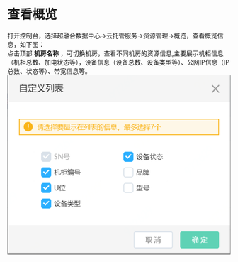 # 查看概览

打开控制台，选择超融合数据中心->云托管服务->资源管理->概览，查看概览信息，如下图：</br>
点击顶部 **机房名称** ，可切换机房，查看不同机房的资源信息,主要展示机柜信息（机柜总数、加电状态等），设备信息（设备总数、设备类型等）、公网IP信息（IP总数、状态等）、带宽信息等。
![概览查看连接](https://github.com/jdcloudcom/cn/blob/cn-Cloud-Cabinet-Service/image/Hyper-Converged-IDC/Cloud-Cabinet-Service/CCS015.png)
